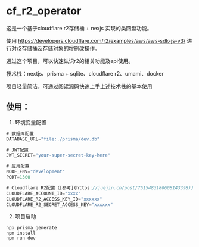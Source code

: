 # cf_r2_operator

这是一个基于cloudflare r2存储桶 + nexjs 实现的类网盘功能。

使用 https://developers.cloudflare.com/r2/examples/aws/aws-sdk-js-v3/ 进行对r2存储桶及存储对象的增删改操作。

通过这个项目，可以快速认识r2的相关功能及api使用。

技术栈：nextjs、prisma + sqlite、cloudflare r2、umami、docker

项目轻量简洁，可通过阅读源码快速上手上述技术栈的基本使用

## 使用：
1. 环境变量配置
```js
# 数据库配置
DATABASE_URL="file:./prisma/dev.db"

# JWT配置
JWT_SECRET="your-super-secret-key-here"

# 应用配置
NODE_ENV="development"
PORT=1300

# Cloudflare R2配置（[参考](https://juejin.cn/post/7515483180608143398)）
CLOUDFLARE_ACCOUNT_ID="xxxx"
CLOUDFLARE_R2_ACCESS_KEY_ID="xxxxxx"
CLOUDFLARE_R2_SECRET_ACCESS_KEY="xxxxxx"
```
2. 项目启动
```shell
npx prisma generate
npm install
npm run dev
```
